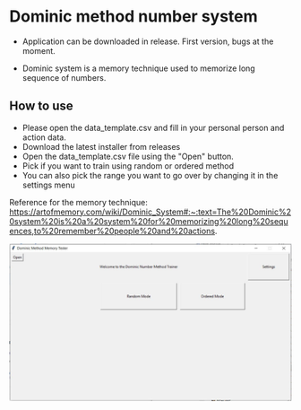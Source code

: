 # Dominic method number system

- Application can be downloaded in release. First version, bugs at the moment.

- Dominic system is a memory technique used to memorize long sequence of numbers.

## How to use
- Please open the data_template.csv and fill in your personal person and action data.
- Download the latest installer from releases
- Open the data_template.csv file using the "Open" button.
- Pick if you want to train using random or ordered method
- You can also pick the range you want to go over by changing it in the settings menu

Reference for the memory technique: https://artofmemory.com/wiki/Dominic_System#:~:text=The%20Dominic%20system%20is%20a%20system%20for%20memorizing%20long%20sequences,to%20remember%20people%20and%20actions.


<img src="img/application_pic.JPG" width="800">

